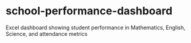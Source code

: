 # school-performance-dashboard
Excel dashboard showing student performance in Mathematics, English, Science, and attendance metrics
